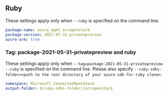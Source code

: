 ## Ruby

These settings apply only when `--ruby` is specified on the command line.

```yaml
package-name: azure_mgmt_arcopenstack
package-version: 2021-05-31-privatepreview
azure-arm: true
```

### Tag: package-2021-05-31-privatepreview and ruby

These settings apply only when `--tag=package-2021-05-31-privatepreview --ruby` is specified on the command line.
Please also specify `--ruby-sdks-folder=<path to the root directory of your azure-sdk-for-ruby clone>`.

```yaml $(tag) == 'package-2021-05-31-privatepreview' && $(ruby)
namespace: Microsoft.ConnectedOpenStack
output-folder: $(ruby-sdks-folder)/arcopenstack
```
